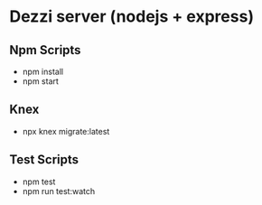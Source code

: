 # Dezzi server (nodejs + express)

## Npm Scripts

* npm install
* npm start

## Knex

* npx knex migrate:latest

## Test Scripts

* npm test
* npm run test:watch
